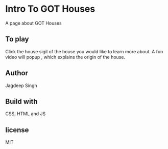 # Intro To GOT Houses
A page about GOT Houses

## To play
Click the house sigil of the house you would like to learn more about.
A fun video will popup , which explains the origin of the house.

## Author
Jagdeep Singh

## Build with
CSS, HTML and JS


##  license
MIT
